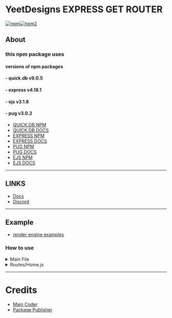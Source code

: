 
# YeetDesigns EXPRESS GET ROUTER
<a href="https://npmjs.com/package/yeetdesigns-router"><img alt="npm" src="https://img.shields.io/npm/dw/yeetdesigns-router?logo=npm&style=for-the-badge"><img alt="npm2" src="https://img.shields.io/npm/v/yeetdesigns-router?logo=npm&style=for-the-badge"></a>

## About
### this npm package uses
#### versions of npm packages
#### - quick.db v9.0.5
#### - express v4.18.1
#### - ejs v3.1.8
#### - pug v3.0.2
- [QUICK.DB NPM](https://www.npmjs.com/package/quick.db)
- [QUICK.DB DOCS](https://quickdb.js.org/)
- [EXPRESS NPM](https://www.npmjs.com/package/express)
- [EXPRESS DOCS](https://expressjs.com/)
- [PUG NPM](https://www.npmjs.com/package/pug)
- [PUG DOCS](https://pugjs.org/api/getting-started.html)
- [EJS NPM](https://www.npmjs.com/package/ejs)
- [EJS DOCS](https://ejs.co/)
---------
## LINKS
* [Docs](https://docs.yeetdesigns.xyz/router)
* [Discord](https://docs.yeetdesigns.xyz/router/support/discord)
---------
## Example
* [render engine examples](/Docs/Render%20Engine%20Examples.md)
### How to use
<details>
<summary>
Main File
</summary>

```js
const express = require("express")
const site = express()
const {Utils} = require("yeetdesigns-router")



const server = new Utils({
    app: site
})

server.load('./routes').then(() => {
    site.listen(process.env.PORT || 3000, () => {
        console.log('Listening the webserver.')
    })
})


```

</details>
<details>
<summary>
Routes/Home.js
</summary>

```js
const {Builder} = require("yeetdesigns-router")

module.exports = {
    data: new Builder()
    .setPath('/')
    .setExplain('Home Page'),
    execute(req, res, db) {
res.send("Hello World!")
    }
}
```
</details>

---------
# Credits

- [Main Coder](https://docs.yeetdesigns.xyz/router/maincoder)
- [Package Publisher](https://docs.yeetdesigns.xyz/router/packagepublisher)

